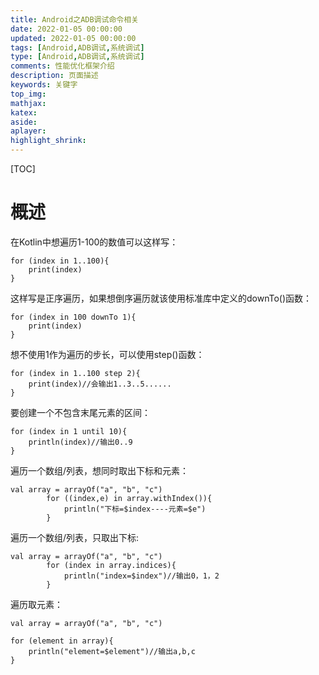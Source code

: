 ```yaml
---
title: Android之ADB调试命令相关
date: 2022-01-05 00:00:00
updated: 2022-01-05 00:00:00
tags: [Android,ADB调试,系统调试]
type: [Android,ADB调试,系统调试]
comments: 性能优化框架介绍
description: 页面描述
keywords: 关键字
top_img:
mathjax:
katex:
aside:
aplayer:
highlight_shrink:
---
```


[TOC]

# 概述

在Kotlin中想遍历1-100的数值可以这样写：


```
for (index in 1..100){
    print(index)
}
```

这样写是正序遍历，如果想倒序遍历就该使用标准库中定义的downTo()函数：


```
for (index in 100 downTo 1){
    print(index)
}
```
想不使用1作为遍历的步长，可以使用step()函数：


```
for (index in 1..100 step 2){
    print(index)//会输出1..3..5......
}
```

要创建一个不包含末尾元素的区间：


```
for (index in 1 until 10){
    println(index)//输出0..9
}
```

遍历一个数组/列表，想同时取出下标和元素：


```
val array = arrayOf("a", "b", "c")
        for ((index,e) in array.withIndex()){
            println("下标=$index----元素=$e")
        }
```

遍历一个数组/列表，只取出下标:

```
val array = arrayOf("a", "b", "c")
        for (index in array.indices){
            println("index=$index")//输出0，1，2
        }
```

遍历取元素：


```
val array = arrayOf("a", "b", "c")

for (element in array){
    println("element=$element")//输出a,b,c
}
```

